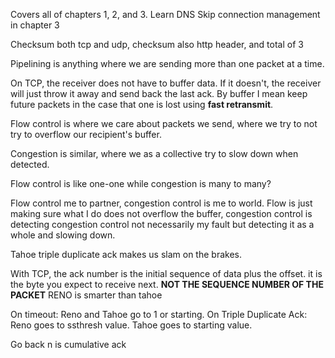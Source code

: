 Covers all of chapters 1, 2, and 3. 
Learn DNS
Skip connection management in chapter 3

Checksum both tcp and udp, checksum also http header, and total of 3

Pipelining is anything where we are sending more than one packet at a time. 

On TCP, the receiver does not have to buffer data. If it doesn't, the receiver will just throw it away and send back the last ack. By buffer I mean keep future packets in the case that one is lost using **fast retransmit**. 

Flow control is where we care about packets we send, where we try to not try to overflow our recipient's buffer. 

Congestion is similar, where we as a collective try to slow down when detected. 

Flow control is like one-one while congestion is many to many?

Flow control me to partner, congestion control is me to world. Flow is just making sure what I do does not overflow the buffer, congestion control is detecting congestion control not necessarily my fault but detecting it as a whole and slowing down. 

Tahoe triple duplicate ack makes us slam on the brakes. 

With TCP, the ack number is the initial sequence of data plus the offset. it is the byte you expect to receive next. **NOT THE SEQUENCE NUMBER OF THE PACKET** RENO is smarter than tahoe

On timeout:
Reno and Tahoe go to 1 or starting. 
On Triple Duplicate Ack:
Reno goes to ssthresh value. Tahoe goes to starting value. 


Go back n is cumulative ack

